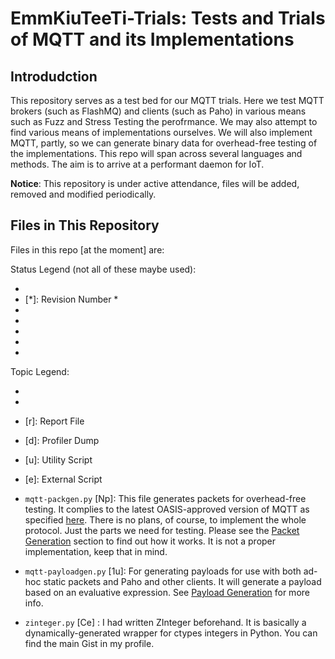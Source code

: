 # EmmKiuTeeTi-Trials: Tests and Trials of MQTT and its Implementations

## Introdudction

This repository serves as a test bed for our MQTT trials. Here we test MQTT brokers (such as FlashMQ) and clients (such as Paho) in various means such as Fuzz and Stress Testing the perofrmance. We may also attempt to find various means of implementations ourselves. We will also implement MQTT, partly, so we can generate binary data for overhead-free testing of the implementations. This repo will span across several languages and methods. The aim is to arrive at a performant daemon for IoT.

**Notice**: This repository is under active attendance, files will be added, removed and modified periodically.

## Files in This Repository

Files in this repo [at the moment] are:

Status Legend (not all of these maybe used): 

* [N]: Near-Complete
* [*]: Revision Number *
* [O]: Ongoing
* [X]: Deprecated
* [S]: Started
* [A]: Abandoned
* [C]: Complete

Topic Legend:

* [t]: Test-Related
* [p]: Protocol-Related
* [r]: Report File
* [d]: Profiler Dump
* [u]: Utility Script
* [e]: External Script


* `mqtt-packgen.py` [Np]: This file generates packets for overhead-free testing. It complies to the latest OASIS-approved version of MQTT as specified [here](http://docs.oasis-open.org/mqtt/mqtt/v3.1.1/os/mqtt-v3.1.1-os.html#_Toc398718009). There is no plans, of course, to implement the whole protocol. Just the parts we need for testing. Please see the [Packet Generation](#packet-generation) section to find out how it works. It is not a proper implementation, keep that in mind.


* `mqtt-payloadgen.py` [1u]: For generating payloads for use with both ad-hoc static packets and Paho and other clients. It will generate a payload based on an evaluative expression. See [Payload Generation](#payload-generation) for more info.


* `zinteger.py` [Ce] : I had written ZInteger beforehand. It is basically a dynamically-generated wrapper for ctypes integers in Python. You can find the main Gist in my profile.


